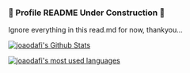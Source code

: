 ### 🚧 Profile README Under Construction 🚧
Ignore everything in this read.md for now, thankyou...

[![joaodafi's Github Stats](https://github-readme-stats.vercel.app/api?username=joaodafi&hide_border=true&theme=vue&show_icons=true&count_private=true&include_all_commits=true&custom_title=My%20Stats)](https://github.com/joaodafi?tab=repositories)

[![joaodafi's most used languages](https://github-readme-stats.vercel.app/api/top-langs/?username=joaodafi&hide_border=true&theme=vue&langs_count=10)](https://github.com/joaodafi?tab=repositories)

<!--
**joaodafi/joaodafi** is a ✨ _special_ ✨ repository because its `README.md` (this file) appears on your GitHub profile.

Here are some ideas to get you started:

- 🔭 I’m currently working on ...
- 🌱 I’m currently learning ...
- 👯 I’m looking to collaborate on ...
- 🤔 I’m looking for help with ...
- 💬 Ask me about ...
- 📫 How to reach me: ...
- 😄 Pronouns: ...
- ⚡ Fun fact: ...
-->

